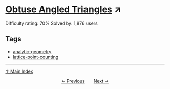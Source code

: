 # [Obtuse Angled Triangles](https://projecteuler.net/problem=210) ↗️

Difficulty rating: 70%
Solved by: 1,876 users
## Tags

- [analytic-geometry](../tags/analytic-geometry.md)
- [lattice-point-counting](../tags/lattice-point-counting.md)



---

[↑ Main Index](../README.md)


<div align=center><a href='209.md'>← Previous</a> &nbsp;&nbsp; &nbsp;&nbsp;  <a href='211.md'>Next →</a></div>
